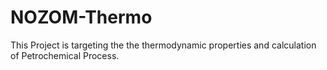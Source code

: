 # NOZOM-Thermo
This Project is targeting the the thermodynamic properties and calculation of Petrochemical Process.
